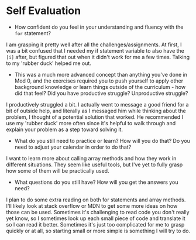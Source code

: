 # Self Evaluation

- How confident do you feel in your understanding and fluency with the `for` statement?

I am grasping it pretty well after all the challenges/assignments. At first, I was a bit confused that I needed my if statement variable to also have the `[i]` after, but figured that out when it didn't work for me a few times. Talking to my 'rubber duck' helped me out.

- This was a much more advanced concept than anything you've done in Mod 0, and the exercises required you to push yourself to apply other background knowledge or learn things outside of the curriculum - how did that feel? Did you have productive struggle? Unproductive struggle?

I productively struggled a bit. I actually went to message a good friend for a bit of outside help, and literally as I messaged him while thinking about the problem, I thought of a potential solution that worked. He recommended I use my 'rubber duck' more often since it's helpful to walk through and explain your problem as a step toward solving it.

- What do you still need to practice or learn? How will you do that? Do you need to adjust your calendar in order to do that?

I want to learn more about calling array methods and how they work in different situations. They seem like useful tools, but I've yet to fully grasp how some of them will be practically used.

- What questions do you still have? How will you get the answers you need?

I plan to do some extra reading on both for statements and array methods. I'll likely look at stack overflow or MDN to get some more ideas on how those can be used. Sometimes it's challenging to read code you don't really yet know, so I sometimes look up each small piece of code and translate it so I can read it better. Sometimes it's just too complicated for me to grasp quickly or at all, so starting small or more simple is something I will try to do.